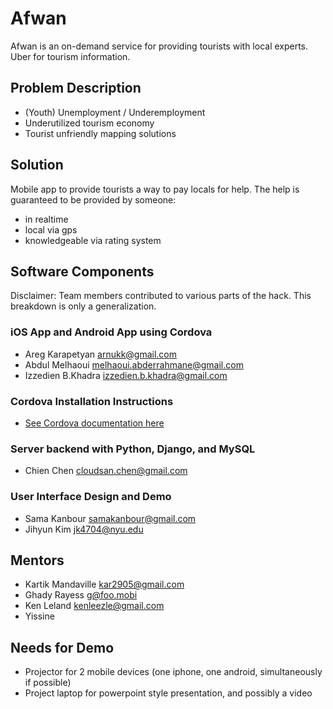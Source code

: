 # Afwan

Afwan is an on-demand service for providing tourists with local experts. Uber for tourism information.

## Problem Description

  - (Youth) Unemployment / Underemployment
  - Underutilized tourism economy
  - Tourist unfriendly mapping solutions

## Solution

Mobile app to provide tourists a way to pay locals for help. The help is guaranteed to be provided by someone:

  - in realtime
  - local via gps 
  - knowledgeable via rating system

## Software Components
Disclaimer:
Team members contributed to various parts of the hack. This breakdown is only a generalization.

### iOS App and Android App using Cordova
  - Areg Karapetyan <arnukk@gmail.com>
  - Abdul Melhaoui <melhaoui.abderrahmane@gmail.com>
  - Izzedien B.Khadra <izzedien.b.khadra@gmail.com>

### Cordova Installation Instructions

  - [See Cordova documentation here](http://cordova.apache.org/docs/en/4.0.0//guide_cli_index.md.html#The%20Command-Line%20Interface)

### Server backend with Python, Django, and MySQL
  - Chien Chen <cloudsan.chen@gmail.com>
  
### User Interface Design and Demo
  - Sama Kanbour <samakanbour@gmail.com>
  - Jihyun Kim <jk4704@nyu.edu>
  
## Mentors
  - Kartik Mandaville <kar2905@gmail.com>
  - Ghady Rayess <g@foo.mobi>
  - Ken Leland <kenleezle@gmail.com>
  - Yissine
 
## Needs for Demo
  - Projector for 2 mobile devices (one iphone, one android, simultaneously if possible)
  - Project laptop for powerpoint style presentation, and possibly a video
